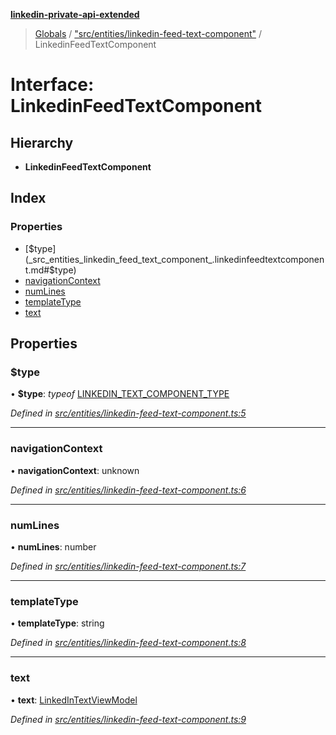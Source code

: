 **[linkedin-private-api-extended](../README.md)**

> [Globals](../globals.md) / ["src/entities/linkedin-feed-text-component"](../modules/_src_entities_linkedin_feed_text_component_.md) / LinkedinFeedTextComponent

# Interface: LinkedinFeedTextComponent

## Hierarchy

* **LinkedinFeedTextComponent**

## Index

### Properties

* [$type](_src_entities_linkedin_feed_text_component_.linkedinfeedtextcomponent.md#$type)
* [navigationContext](_src_entities_linkedin_feed_text_component_.linkedinfeedtextcomponent.md#navigationcontext)
* [numLines](_src_entities_linkedin_feed_text_component_.linkedinfeedtextcomponent.md#numlines)
* [templateType](_src_entities_linkedin_feed_text_component_.linkedinfeedtextcomponent.md#templatetype)
* [text](_src_entities_linkedin_feed_text_component_.linkedinfeedtextcomponent.md#text)

## Properties

### $type

•  **$type**: *typeof* [LINKEDIN\_TEXT\_COMPONENT\_TYPE](../modules/_src_entities_linkedin_feed_text_component_.md#linkedin_text_component_type)

*Defined in [src/entities/linkedin-feed-text-component.ts:5](https://github.com/khanhtranngoccva/linkedin-private-api/blob/b1cbdad/src/entities/linkedin-feed-text-component.ts#L5)*

___

### navigationContext

•  **navigationContext**: unknown

*Defined in [src/entities/linkedin-feed-text-component.ts:6](https://github.com/khanhtranngoccva/linkedin-private-api/blob/b1cbdad/src/entities/linkedin-feed-text-component.ts#L6)*

___

### numLines

•  **numLines**: number

*Defined in [src/entities/linkedin-feed-text-component.ts:7](https://github.com/khanhtranngoccva/linkedin-private-api/blob/b1cbdad/src/entities/linkedin-feed-text-component.ts#L7)*

___

### templateType

•  **templateType**: string

*Defined in [src/entities/linkedin-feed-text-component.ts:8](https://github.com/khanhtranngoccva/linkedin-private-api/blob/b1cbdad/src/entities/linkedin-feed-text-component.ts#L8)*

___

### text

•  **text**: [LinkedInTextViewModel](_src_entities_linkedin_text_view_model_entity_.linkedintextviewmodel.md)

*Defined in [src/entities/linkedin-feed-text-component.ts:9](https://github.com/khanhtranngoccva/linkedin-private-api/blob/b1cbdad/src/entities/linkedin-feed-text-component.ts#L9)*
